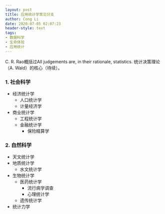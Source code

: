 ```yaml
---
layout: post
title: 应用统计学常见分支
author: Cong Li
date: 2020-07-05 02:07:23
header-style: text
tags: 
- 数据科学
- 生命体验
- 应用统计
---
```

C. R. Rao概括过All judgements are, in their rationale, statistics. 统计决策理论（A. Wald）的核心（待续）。

### 1. 社会科学

  * 经济统计学 
      * 人口统计学
      * 计量经济学
  * 商业统计学 
      * 工程统计学
      * 金融统计学 
          * 保险精算学

### 2. 自然科学

  * 天文统计学
  * 地质统计学 
      * 水文统计学
  * 生物统计学 
      * 医药统计学 
          * 流行病学调查
          * 心理统计学
      * 遗传统计学
  * 统计力学